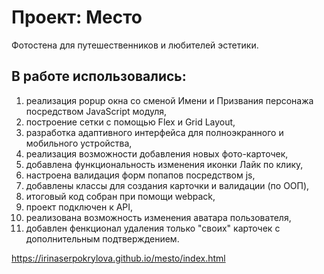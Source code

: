 # Проект: Место

Фотостена для путешественников и любителей эстетики.

## В работе использовались:

1. реализация popup окна со сменой Имени и Призвания персонажа посредством JavaScript модуля,
2. построение сетки с помощью Flex и Grid Layout,
3. разработка адаптивного интерфейса для полноэкранного и мобильного устройства,
4. реализация возможности добавления новых фото-карточек,
5. добавлена функциональность изменения иконки Лайк по клику,
6. настроена валидация форм попапов посредством js,
7. добавлены классы для создания карточки и валидации (по ООП),
8. итоговый код собран при помощи webpack,
9. проект подключен к API,
10. реализована возможность изменения аватара пользователя,
11. добавлен фенкционал удаления только "своих" карточек с дополнительным подтверждением.

https://irinaserpokrylova.github.io/mesto/index.html
